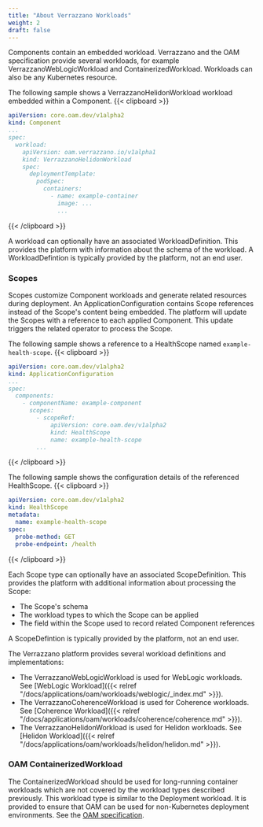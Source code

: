 ```yaml
---
title: "About Verrazzano Workloads"
weight: 2
draft: false
---
```


Components contain an embedded workload.
Verrazzano and the OAM specification provide several workloads, for example VerrazzanoWebLogicWorkload and ContainerizedWorkload.
Workloads can also be any Kubernetes resource.

The following sample shows a VerrazzanoHelidonWorkload workload embedded within a Component.
{{< clipboard >}}

```yaml
apiVersion: core.oam.dev/v1alpha2
kind: Component
...
spec:
  workload:
    apiVersion: oam.verrazzano.io/v1alpha1
    kind: VerrazzanoHelidonWorkload
    spec:
      deploymentTemplate:
        podSpec:
          containers:
            - name: example-container
              image: ...
              ...
```
{{< /clipboard >}}

A workload can optionally have an associated WorkloadDefinition.
This provides the platform with information about the schema of the workload.
A WorkloadDefintion is typically provided by the platform, not an end user.


### Scopes
Scopes customize Component workloads and generate related resources during deployment.
An ApplicationConfiguration contains Scope references instead of the Scope's content being embedded.
The platform will update the Scopes with a reference to each applied Component.
This update triggers the related operator to process the Scope.

The following sample shows a reference to a HealthScope named `example-health-scope`.
{{< clipboard >}}
```yaml
apiVersion: core.oam.dev/v1alpha2
kind: ApplicationConfiguration
...
spec:
  components:
    - componentName: example-component
      scopes:
        - scopeRef:
            apiVersion: core.oam.dev/v1alpha2
            kind: HealthScope
            name: example-health-scope
        ...
```
{{< /clipboard >}}

The following sample shows the configuration details of the referenced HealthScope.
{{< clipboard >}}

```yaml
apiVersion: core.oam.dev/v1alpha2
kind: HealthScope
metadata:
  name: example-health-scope
spec:
  probe-method: GET
  probe-endpoint: /health
```
{{< /clipboard >}}

Each Scope type can optionally have an associated ScopeDefinition.
This provides the platform with additional information about processing the Scope:
- The Scope's schema
- The workload types to which the Scope can be applied
- The field within the Scope used to record related Component references

A ScopeDefintion is typically provided by the platform, not an end user.

The Verrazzano platform provides several workload definitions and implementations:

- The VerrazzanoWebLogicWorkload is used for WebLogic workloads. See [WebLogic Workload]({{< relref "/docs/applications/oam/workloads/weblogic/_index.md" >}}).
- The VerrazzanoCoherenceWorkload is used for Coherence workloads. See [Coherence Workload]({{< relref "/docs/applications/oam/workloads/coherence/coherence.md" >}}).
- The VerrazzanoHelidonWorkload is used for Helidon workloads. See [Helidon Workload]({{< relref "/docs/applications/oam/workloads/helidon/helidon.md" >}}).


### OAM ContainerizedWorkload
The ContainerizedWorkload should be used for long-running container workloads which are not covered by the workload types described previously.
This workload type is similar to the Deployment workload.
It is provided to ensure that OAM can be used for non-Kubernetes deployment environments.
See the [OAM specification](https://github.com/oam-dev/spec/blob/v0.2.1/core/workloads/containerized_workload/containerized_workload.md).
